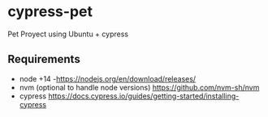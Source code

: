 # cypress-pet

Pet Proyect using Ubuntu + cypress 

## Requirements 
* node +14 -https://nodejs.org/en/download/releases/ 
* nvm (optional to handle node versions) https://github.com/nvm-sh/nvm 
* cypress  https://docs.cypress.io/guides/getting-started/installing-cypress
